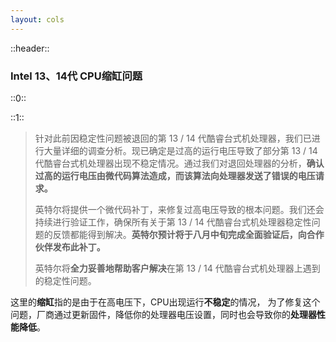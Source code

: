 ```yaml
---
layout: cols
---
```


<style>
.cols-container {
  --uno: "gap-4";
}
</style>

::header::
### Intel 13、14代 CPU缩缸问题

::0::
<ImageWithHint src="../../../images/intel_13_14thgen_announce.png" alt="13、14代缩缸（主要影响桌面端）" imgClass="w-full" class="m-auto" />

::1::

> 针对此前因稳定性问题被退回的第 13 / 14 代酷睿台式机处理器，我们已进行大量详细的调查分析。现已确定是过高的运行电压导致了部分第 13 / 14 代酷睿台式机处理器出现不稳定情况。通过我们对退回处理器的分析，**确认过高的运行电压由微代码算法造成，而该算法向处理器发送了错误的电压请求。**
>
> 英特尔将提供一个微代码补丁，来修复过高电压导致的根本问题。我们还会持续进行验证工作，确保所有关于第 13 / 14 代酷睿台式机处理器稳定性问题的反馈都能得到解决。**英特尔预计将于八月中旬完成全面验证后，向合作伙伴发布此补丁。**
>
> 英特尔将**全力妥善地帮助客户解决**在第 13 / 14 代酷睿台式机处理器上遇到的稳定性问题。

<!-- Image Source: https://community.intel.com/t5/Processors/July-2024-Update-on-Instability-Reports-on-Intel-Core-13th-and/td-p/1617113
Source: https://www.ithome.com/0/783/564.htm -->

这里的**缩缸**指的是由于在高电压下，CPU出现运行**不稳定**的情况，
为了修复这个问题，厂商通过更新固件，降低你的处理器电压设置，同时也会导致你的**处理器性能降低**。
